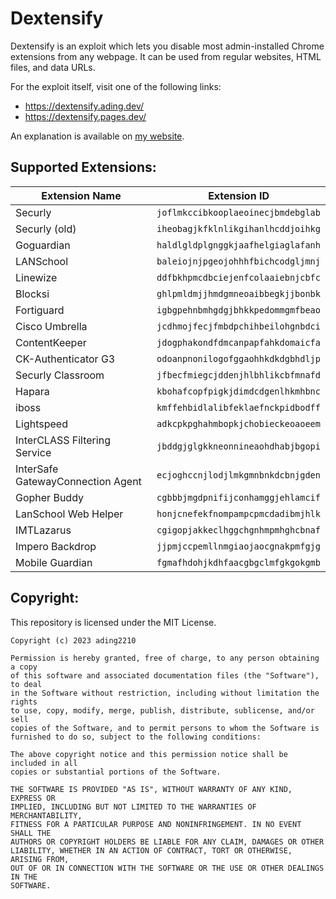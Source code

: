 # Dextensify
Dextensify is an exploit which lets you disable most admin-installed Chrome extensions from any webpage. It can be used from regular websites, HTML files, and data URLs.

For the exploit itself, visit one of the following links:
 - https://dextensify.ading.dev/
 - https://dextensify.pages.dev/

An explanation is available on [my website](https://ading.dev/blog/posts/dextensify.html).

## Supported Extensions:
|Extension Name|Extension ID|
|--------------|------------|
|Securly|`joflmkccibkooplaeoinecjbmdebglab`|
|Securly (old)|`iheobagjkfklnlikgihanlhcddjoihkg`|
|Goguardian|`haldlgldplgnggkjaafhelgiaglafanh`|
|LANSchool|`baleiojnjpgeojohhhfbichcodgljmnj`|
|Linewize|`ddfbkhpmcdbciejenfcolaaiebnjcbfc`|
|Blocksi|`ghlpmldmjjhmdgmneoaibbegkjjbonbk`|
|Fortiguard|`igbgpehnbmhgdgjbhkkpedommgmfbeao`|
|Cisco Umbrella|`jcdhmojfecjfmbdpchihbeilohgnbdci`|
|ContentKeeper|`jdogphakondfdmcanpapfahkdomaicfa`|
|CK-Authenticator G3|`odoanpnonilogofggaohhkdkdgbhdljp`|
|Securly Classroom|`jfbecfmiegcjddenjhlbhlikcbfmnafd`|
|Hapara|`kbohafcopfpigkjdimdcdgenlhkmhbnc`|
|iboss|`kmffehbidlalibfeklaefnckpidbodff`|
|Lightspeed|`adkcpkpghahmbopkjchobieckeoaoeem`|
|InterCLASS Filtering Service|`jbddgjglgkkneonnineaohdhabjbgopi`|
|InterSafe GatewayConnection Agent|`ecjoghccnjlodjlmkgmnbnkdcbnjgden`|
|Gopher Buddy|`cgbbbjmgdpnifijconhamggjehlamcif`|
|LanSchool Web Helper|`honjcnefekfnompampcpmcdadibmjhlk`|
|IMTLazarus|`cgigopjakkeclhggchgnhmpmhghcbnaf`|
|Impero Backdrop|`jjpmjccpemllnmgiaojaocgnakpmfgjg`|
|Mobile Guardian|`fgmafhdohjkdhfaacgbgclmfgkgokgmb`|

## Copyright:
This repository is licensed under the MIT License.

```
Copyright (c) 2023 ading2210

Permission is hereby granted, free of charge, to any person obtaining a copy
of this software and associated documentation files (the "Software"), to deal
in the Software without restriction, including without limitation the rights
to use, copy, modify, merge, publish, distribute, sublicense, and/or sell
copies of the Software, and to permit persons to whom the Software is
furnished to do so, subject to the following conditions:

The above copyright notice and this permission notice shall be included in all
copies or substantial portions of the Software.

THE SOFTWARE IS PROVIDED "AS IS", WITHOUT WARRANTY OF ANY KIND, EXPRESS OR
IMPLIED, INCLUDING BUT NOT LIMITED TO THE WARRANTIES OF MERCHANTABILITY,
FITNESS FOR A PARTICULAR PURPOSE AND NONINFRINGEMENT. IN NO EVENT SHALL THE
AUTHORS OR COPYRIGHT HOLDERS BE LIABLE FOR ANY CLAIM, DAMAGES OR OTHER
LIABILITY, WHETHER IN AN ACTION OF CONTRACT, TORT OR OTHERWISE, ARISING FROM,
OUT OF OR IN CONNECTION WITH THE SOFTWARE OR THE USE OR OTHER DEALINGS IN THE
SOFTWARE.
```
